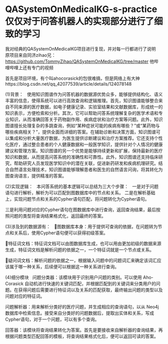 # QASystemOnMedicalKG-s-practice仅仅对于问答机器人的实现部分进行了细致的学习


我对经典的QASystemOnMedicalKG项目进行复现，并对每一行都进行了说明  
原项目来自同济zihao兄：https://github.com/TommyZihao/QASystemOnMedicalKG/tree/master 他哔哩哔哩上还有专门的视频


首先是项目环境，有个叫ahocorasick的包很难搞，但是网络上有大神https://blog.csdn.net/qq_42077539/article/details/124078148


(1)背景：  
使用知识图谱作为问答机器的数据源优势众多，能够提供结构化、语义丰富的信息，使得系统可以进行高效查询和逻辑推理。首先，知识图谱能够整合来自不同来源的医疗数据，如电子健康记录、实验室结果和文献数据库，形成统一的知识表示，方便检索和分析。其次，它可以帮助问答系统理解复杂的医学术语和专业知识，从而准确回答关于药物副作用、疾病症状和治疗方案等问题。此外，知识图谱擅长处理复杂的多跳查询，例如“某种症状可能的疾病有哪些？”或“某药物与哪些疾病相关？”，提供全面而详细的答案。在辅助诊断和决策方面，知识图谱可以集成和分析大量医疗数据，为医生提供诊断建议和治疗方案推荐。它还支持个性化医疗，通过整合患者的个人健康数据和一般医学知识，提供针对个人情况的健康建议和管理方案。知识图谱的另一个优势是能够持续更新和扩展，保持最新的医疗知识和数据，从而提高问答系统的准确性和可靠性。此外，知识图谱还支持临床研究，帮助研究人员发现医学知识中的潜在关联，促进新药研发和疾病机理研究。结合自然语言处理技术，知识图谱能够理解患者和医生的自然语言问询，将其转化为图查询语言，提供精准的答案。



(2)实现逻辑：  
本问答系统的基本逻辑可以总结为三大个步骤：  
一是对于问题语句进行解析，解析为可以匹配到图数据库中的节点和关系。	二是在解析基础上，实现问题节点和关系的Cypher语句匹配，将问题转化为Cypher语句。


三是利用问题对应的Cypher语句在图数据库中进行查询，返回查询结果，最后按照问题的类型将查询结果格式化，返回最终的答案。


(3)涉及到的数据源有：  
图数据库本身：用于提供可查询的依据，在问题转为节点和关系后，使用Cypher语句便可以获得初级答案。


特征词文档：特征词文档可以由图数据库生成，也可以用由更加初级的数据来源生成，特征词文档是解析问题的依据之一，一个特征词就是一个节点或关系。


疑问词文档：解析问题的依据之一，根据输入问题中的问题词汇来确定该词汇应该属于哪一种关系，后续便可以根据这一种关系进行查询。


(4)细分模块  
问题分类器：该模块用于识别用户问题的类别。可以使用 Aho-Corasick 自动机进行快速的关键词匹配，并根据匹配到的关键词来分类用户的问题。在获得问题后需要进行特征词以及关系的匹配获取，最终输出问题的类型以及问题对应的特征词。


问题解析器：用来解析分类好的医疗问题，并生成相应的查询语句，以从 Neo4j 数据库中检索信息。接受来自分类好的问题数据后，提取出实体和关系，写成Cypher语句，对于一个问题，可以有多个查询。

回答器：该模块将查询结果转化为答案。首先是要接收来自解析器的查询结果，再根据问题类型匹配回答的模板，将查询结果格式化后，便可以返回可读的答案。
